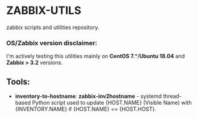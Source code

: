 # ZABBIX-UTILS
zabbix scripts and utilities repository.

### OS/Zabbix version disclaimer:
I'm actively testing this utilities mainly on **CentOS 7.***/**Ubuntu 18.04** and **Zabbix > 3.2** versions.

## Tools:

- **inventory-to-hostname**: **zabbix-inv2hostname** - systemd thread-based Python script used to update {HOST.NAME} (Visible Name) with {INVENTORY.NAME} if {HOST.NAME} == {HOST.HOST}.
